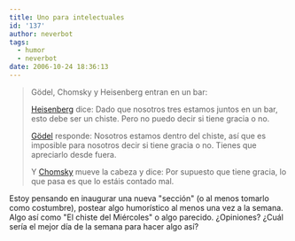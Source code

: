 ```yaml
---
title: Uno para intelectuales
id: '137'
author: neverbot
tags:
  - humor
  - neverbot
date: 2006-10-24 18:36:13
---
```


> Gödel, Chomsky y Heisenberg entran en un bar:
> 
> [Heisenberg](http://en.wikipedia.org/wiki/Werner_Heisenberg) dice: Dado que nosotros tres estamos juntos en un bar, esto debe ser un chiste. Pero no puedo decir si tiene gracia o no.
> 
> [Gödel](http://en.wikipedia.org/wiki/Godel) responde: Nosotros estamos dentro del chiste, así que es imposible para nosotros decir si tiene gracia o no. Tienes que apreciarlo desde fuera.
> 
> Y [Chomsky](http://en.wikipedia.org/wiki/Chomsky) mueve la cabeza y dice: Por supuesto que tiene gracia, lo que pasa es que lo estáis contado mal.

Estoy pensando en inaugurar una nueva "sección" (o al menos tomarlo como costumbre), postear algo humorístico al menos una vez a la semana. Algo así como "El chiste del Miércoles" o algo parecido. ¿Opiniones? ¿Cuál sería el mejor día de la semana para hacer algo así?
